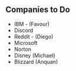 ## Companies to Do
- IBM - (Favour)
- Discord
- Reddit - (Diego)
- Microsoft
- Norton
- Disney (Michael)
- Blizzard (Anquan)
